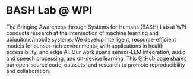# BASH Lab @ WPI
The Bringing Awareness through Systems for Humans (BASH) Lab at WPI conducts research at the intersection of machine learning and ubiquitous/mobile systems. We develop intelligent, resource-efficient models for sensor-rich environments, with applications in health, accessibility, and edge AI. Our work spans sensor-LLM integration, audio and speech processing, and on-device learning. This GitHub page shares our open-source code, datasets, and research to promote reproducibility and collaboration.
